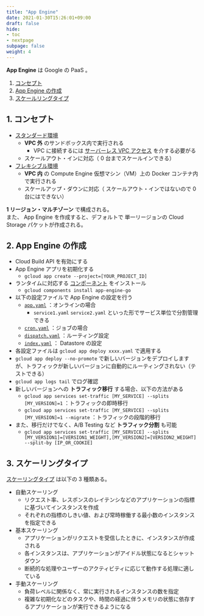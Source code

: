 ```yaml
---
title: "App Engine"
date: 2021-01-30T15:26:01+09:00
draft: false
hide:
- toc
- nextpage
subpage: false
weight: 4
---
```


<!--more-->

**App Engine** は Google の PaaS 。

1. [コンセプト](#1-コンセプト)
2. [App Engine の作成](#2-app-engine-の作成)
3. [スケールリングタイプ](#3-スケーリングタイプ)

## 1. コンセプト

- [スタンダード環境](https://cloud.google.com/appengine/docs/standard)
    - **VPC 外** のサンドボックス内で実行される
        - VPC に接続するには [サーバーレス VPC アクセス](https://cloud.google.com/vpc/docs/configure-serverless-vpc-access?hl=ja) を介する必要がる
    - スケールアウト・インに対応（ 0 台までスケールインできる）
- [フレキシブル環境](https://cloud.google.com/appengine/docs/flexible)
    - **VPC 内** の Compute Engine 仮想マシン（VM）上の Docker コンテナ内で実行される
    - スケールアップ・ダウンに対応（ スケールアウト・インではないので 0 台にはできない）

**1 リージョン・マルチゾーン** で構成される。  
また、 App Engine を作成すると、デフォルトで 単一リージョンの Cloud Storage パケットが作成される。

## 2. App Engine の作成

- Cloud Build API を有効にする
- App Engine アプリを初期化する
    - `gcloud app create --project=[YOUR_PROJECT_ID]`
- ランタイムに対応する [コンポーネント](https://cloud.google.com/appengine/docs/standard/go/quickstart) をインストール
    - `gcloud components install app-engine-go`
- 以下の設定ファイルで App Engine の設定を行う
    - [`app.yaml`](https://cloud.google.com/appengine/docs/standard/go/config/appref) ：オンラインの場合
        - `service1.yaml` `service2.yaml` といった形でサービス単位で分割管理できる
    - [`cron.yaml`](https://cloud.google.com/appengine/docs/standard/go/scheduling-jobs-with-cron-yaml) ：ジョブの場合
    - [`dispatch.yaml`](https://cloud.google.com/appengine/docs/standard/go/reference/dispatch-yaml) ：ルーティング設定
    - [`index.yaml`](https://cloud.google.com/appengine/docs/standard/go/configuring-datastore-indexes-with-index-yaml) ： Datastore の設定
- 各設定ファイルは `gcloud app deploy xxxx.yaml` で適用する
- `gcloud app deploy --no-promote` で新しいバージョンをデプロイしますが、トラフィックが新しいバージョンに自動的にルーティングされない（テストできる）
- `gcloud app logs tail` でログ確認
- 新しいバージョンへの **トラフィック移行** する場合、以下の方法がある
    - `gcloud app services set-traffic [MY_SERVICE] --splits [MY_VERSION]=1` ：トラフィックの即時移行
    - `gcloud app services set-traffic [MY_SERVICE] --splits [MY_VERSION]=1 --migrate` ：トラフィックの段階的移行
- また、移行だけでなく、A/B Testing など **トラフィック分割** も可能
    - `gcloud app services set-traffic [MY_SERVICE] --splits [MY_VERSION1]=[VERSION1_WEIGHT],[MY_VERSION2]=[VERSION2_WEIGHT] --split-by [IP_OR_COOKIE]`

## 3. スケーリングタイプ

[スケーリングタイプ](https://cloud.google.com/appengine/docs/standard/python/how-instances-are-managed?hl=ja#scaling_types) は以下の 3 種類ある。

- 自動スケーリング
    - リクエスト率、レスポンスのレイテンシなどのアプリケーションの指標に基づいてインスタンスを作成
    - それぞれの指標のしきい値、および常時稼働する最小数のインスタンスを指定できる
- 基本スケーリング
    - アプリケーションがリクエストを受信したときに、インスタンスが作成される
    - 各インスタンスは、アプリケーションがアイドル状態になるとシャットダウン
    - 断続的な処理やユーザーのアクティビティに応じて動作する処理に適している
- 手動スケーリング
    - 負荷レベルに関係なく、常に実行されるインスタンスの数を指定
    - 複雑な初期化などのタスクや、時間の経過に伴うメモリの状態に依存するアプリケーションが実行できるようになる